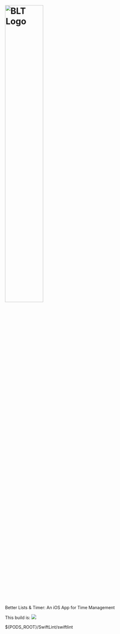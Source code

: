 # <img src="https://raw.githubusercontent.com/BLT-App/BLT/master/graphics/BLT%20App.png" alt="BLT Logo" width="50%"/>
Better Lists &amp; Timer: An iOS App for Time Management

This build is: ![](https://github.com/BLT-App/BLT/workflows/Swift%20Project%20Build%20Test/badge.svg)

${PODS_ROOT}/SwiftLint/swiftlint
